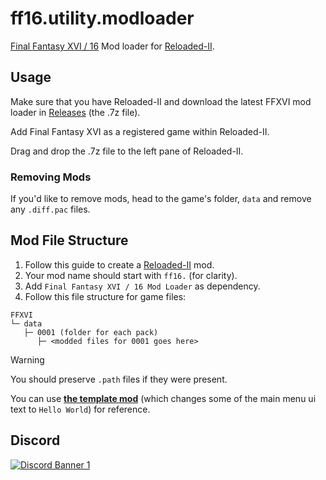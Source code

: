 # ff16.utility.modloader

[Final Fantasy XVI / 16](https://store.steampowered.com/app/2515020/FINAL_FANTASY_XVI/) Mod loader for [Reloaded-II](https://github.com/Reloaded-Project/Reloaded-II).

## Usage

Make sure that you have Reloaded-II and download the latest FFXVI mod loader in [Releases](https://github.com/Nenkai/ff16.utility.modloader/releases) (the .7z file).

Add Final Fantasy XVI as a registered game within Reloaded-II.

Drag and drop the .7z file to the left pane of Reloaded-II.

### Removing Mods

If you'd like to remove mods, head to the game's folder, `data` and remove any `.diff.pac` files.

## Mod File Structure

1. Follow this guide to create a [Reloaded-II](https://reloaded-project.github.io/Reloaded-II/CreatingMods/) mod.
2. Your mod name should start with `ff16.` (for clarity).
3. Add `Final Fantasy XVI / 16 Mod Loader` as dependency.
4. Follow this file structure for game files:

```
FFXVI
└─ data
   ├─ 0001 (folder for each pack)
      ├─ <modded files for 0001 goes here>
```

> [!WARNING]
> You should preserve `.path` files if they were present.

You can use [**the template mod**](https://github.com/Nenkai/ff16.utility.modloader/releases/) (which changes some of the main menu ui text to `Hello World`) for reference.

## Discord

<a href="https://discord.gg/D7jhUDfYZh">
  <img src="https://discordapp.com/api/guilds/1284918645675397140/widget.png?style=banner2" alt="Discord Banner 1"/>
</a>
